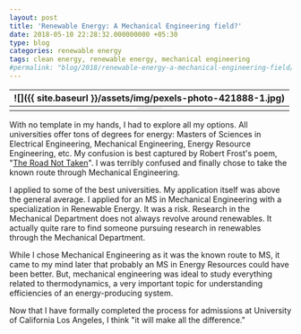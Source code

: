 ```yaml
---
layout: post
title: 'Renewable Energy: A Mechanical Engineering field?'
date: 2018-05-10 22:28:32.000000000 +05:30
type: blog
categories: renewable energy
tags: clean energy, renewable energy, mechanical engineering
#permalink: "blog/2018/renewable-energy-a-mechanical-engineering-field/"
---
```


| ![]({{ site.baseurl }}/assets/img/pexels-photo-421888-1.jpg)|
|:--:|
| <span style="font-family:Times New Roman; font-size: 1;">_As an aspiring graduate student, I had started exploring my options to study more about Renewable Energy._|

With no template in my hands, I had to explore all my options. All universities offer tons of degrees for energy: Masters of Sciences in Electrical Engineering, Mechanical Engineering, Energy Resource Engineering, etc. My confusion is best captured by Robert Frost's poem, "[The Road Not Taken](https://en.m.wikipedia.org/wiki/The_Road_Not_Taken)". I was terribly confused and finally chose to take the known route through Mechanical Engineering.

I applied to some of the best universities. My application itself was above the general average. I applied for an MS in Mechanical Engineering with a specialization in Renewable Energy. It was a risk. Research in the Mechanical Department does not always revolve around renewables. It actually quite rare to find someone pursuing research in renewables through the Mechanical Department.

While I chose Mechanical Engineering as it was the known route to MS, it came to my mind later that probably an MS in Energy Resources could have been better. But, mechanical engineering was ideal to study everything related to thermodynamics, a very important topic for understanding efficiencies of an energy-producing system.

Now that I have formally completed the process for admissions at University of California Los Angeles, I think "it will make all the difference."
